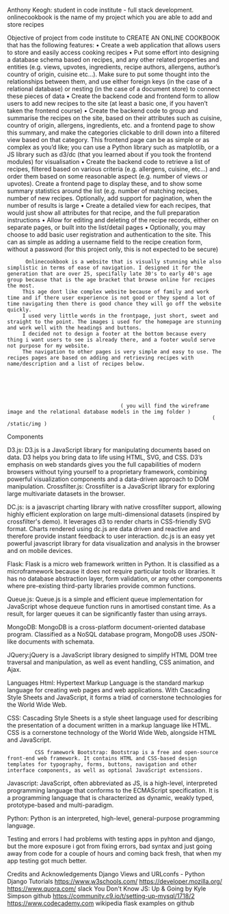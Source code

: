 Anthony Keogh: student in code institute - full stack development.
onlinecookbook is the name of my project which you are able to add and store recipes


Objective of project from code institute to CREATE AN ONLINE COOKBOOK that has the following features:
•	Create a web application that allows users to store and easily access cooking recipes
•	Put some effort into designing a database schema based on recipes, and any other related properties and entities (e.g. views, upvotes, ingredients, recipe authors, allergens, author’s country of origin, cuisine etc…). Make sure to put some thought into the relationships between them, and use either foreign keys (in the case of a relational database) or nesting (in the case of a document store) to connect these pieces of data
•	Create the backend code and frontend form to allow users to add new recipes to the site (at least a basic one, if you haven’t taken the frontend course)
•	Create the backend code to group and summarise the recipes on the site, based on their attributes such as cuisine, country of origin, allergens, ingredients, etc. and a frontend page to show this summary, and make the categories clickable to drill down into a filtered view based on that category. This frontend page can be as simple or as complex as you’d like; you can use a Python library such as matplotlib, or a JS library such as d3/dc (that you learned about if you took the frontend modules) for visualisation
•	Create the backend code to retrieve a list of recipes, filtered based on various criteria (e.g. allergens, cuisine, etc…) and order them based on some reasonable aspect (e.g. number of views or upvotes). Create a frontend page to display these, and to show some summary statistics around the list (e.g. number of matching recipes, number of new recipes. Optionally, add support for pagination, when the number of results is large
•	Create a detailed view for each recipes, that would just show all attributes for that recipe, and the full preparation instructions
•	Allow for editing and deleting of the recipe records, either on separate pages, or built into the list/detail pages
•	Optionally, you may choose to add basic user registration and authentication to the site. This can as simple as adding a username field to the recipe creation form, without a password (for this project only, this is not expected to be secure)




          Onlinecookbook is a website that is visually stunning while also simplistic in terms of ease of navigation. I designed it for the generation that are over 25, specifally late 30's to early 40's age group because that is the age bracket that browse online for recipes the most.
         This age dont like complex website because of family and work time and if there user experience is not good or they spend a lot of time navigating then there is good chance they will go off the website quickly.
         I used very little words in the frontpage, just short, sweet and straight to the point. The images i used for the homepage are stunning and work well with the headings and buttons. 
         I decided not to design a footer at the bottom because every thing i want users to see is already there, and a footer would serve not purpose for my website.
         The navigation to other pages is very simple and easy to use. The recipes pages are based on adding and retrieving recipes with name/description and a list of recipes below.






                                         ( you will find the wireframe image and the relational database models in the img folder )
                                                                       ( /static/img )
 
 
 
 
 

Components


D3.js: D3.js is a JavaScript library for manipulating documents based on data. D3 helps you bring data to life using HTML, SVG, and CSS. D3’s emphasis on web standards gives you the full capabilities of modern browsers without tying yourself to a proprietary framework, combining powerful visualization components and a data-driven approach to DOM manipulation.
Crossfilter.js: Crossfilter is a JavaScript library for exploring large multivariate datasets in the browser. 


DC.js: is a javascript charting library with native crossfilter support, allowing highly efficient exploration on large multi-dimensional datasets (inspired by crossfilter's demo). It leverages d3 to render charts in CSS-friendly SVG format. Charts rendered using dc.js are data driven and reactive and therefore provide instant feedback to user interaction. dc.js is an easy yet powerful javascript library for data visualization and analysis in the browser and on mobile devices.


Flask: Flask is a micro web framework written in Python. It is classified as a microframework because it does not require particular tools or libraries. It has no database abstraction layer, form validation, or any other components where pre-existing third-party libraries provide common functions.


Queue.js: Queue.js is a simple and efficient queue implementation for JavaScript whose dequeue function runs in amortised constant time. As a result, for larger queues it can be significantly faster than using arrays.


MongoDB: MongoDB is a cross-platform document-oriented database program. Classified as a NoSQL database program, MongoDB uses JSON-like documents with schemata.


JQuery:jQuery is a JavaScript library designed to simplify HTML DOM tree traversal and manipulation, as well as event handling, CSS animation, and Ajax.

Languages
Html: Hypertext Markup Language is the standard markup language for creating web pages and web applications. With Cascading Style Sheets and JavaScript, it forms a triad of cornerstone technologies for the World Wide Web.

CSS: Cascading Style Sheets is a style sheet language used for describing the presentation of a document written in a markup language like HTML. CSS is a cornerstone technology of the World Wide Web, alongside HTML and JavaScript.
             
             CSS framework Bootstrap: Bootstrap is a free and open-source front-end web framework. It contains HTML and CSS-based design templates for typography, forms, buttons, navigation and other interface components, as well as optional JavaScript extensions.

Javascript: JavaScript, often abbreviated as JS, is a high-level, interpreted programming language that conforms to the ECMAScript specification. It is a programming language that is characterized as dynamic, weakly typed, prototype-based and multi-paradigm. 


Python: Python is an interpreted, high-level, general-purpose programming language.



Testing and errors
I had problems with testing apps in pyhton and django, but the more exposure i got from fixing errors, bad syntax and just going away from code for a couple of hours and coming back fresh, that when my app testing got much better.



Credits and Acknowledgements
Django Views and URLconfs - Python Django Tutorials
https://www.w3schools.com/
https://developer.mozilla.org/
https://www.quora.com/
slack
You Don't Know JS: Up & Going by Kyle Simpson
github
https://community.c9.io/t/setting-up-mysql/1718/2
https://www.codecademy.com
wikipedia
flask examples on github
